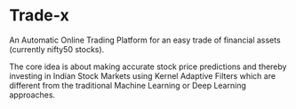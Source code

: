 # Trade-x

An Automatic Online Trading Platform for an easy trade of financial assets (currently nifty50 stocks).

The core idea is about making accurate stock price predictions and thereby investing in Indian Stock Markets using Kernel Adaptive Filters which are different from the traditional Machine Learning  or Deep Learning approaches.

